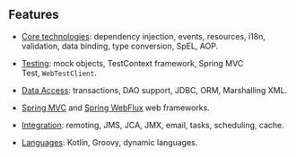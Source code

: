 ## Features

-   [Core technologies](https://docs.spring.io/spring-framework/docs/current/spring-framework-reference/core.html): dependency injection, events, resources, i18n, validation, data binding, type conversion, SpEL, AOP.
    
-   [Testing](https://docs.spring.io/spring-framework/docs/current/spring-framework-reference/testing.html): mock objects, TestContext framework, Spring MVC Test, `WebTestClient`.
    
-   [Data Access](https://docs.spring.io/spring-framework/docs/current/spring-framework-reference/data-access.html): transactions, DAO support, JDBC, ORM, Marshalling XML.
    
-   [Spring MVC](https://docs.spring.io/spring/docs/current/spring-framework-reference/web.html) and [Spring WebFlux](https://docs.spring.io/spring/docs/current/spring-framework-reference/web-reactive.html) web frameworks.
    
-   [Integration](https://docs.spring.io/spring-framework/docs/current/spring-framework-reference/integration.html): remoting, JMS, JCA, JMX, email, tasks, scheduling, cache.
    
-   [Languages](https://docs.spring.io/spring-framework/docs/current/spring-framework-reference/languages.html): Kotlin, Groovy, dynamic languages.